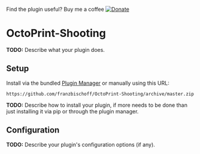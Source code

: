 Find the plugin useful? Buy me a coffee
[![Donate](https://img.shields.io/badge/Donate-PayPal-green.svg)](https://www.paypal.me/franzbischoff/2eur)

# OctoPrint-Shooting

**TODO:** Describe what your plugin does.

## Setup

Install via the bundled [Plugin Manager](https://github.com/foosel/OctoPrint/wiki/Plugin:-Plugin-Manager)
or manually using this URL:

    https://github.com/franzbischoff/OctoPrint-Shooting/archive/master.zip

**TODO:** Describe how to install your plugin, if more needs to be done than just installing it via pip or through
the plugin manager.

## Configuration

**TODO:** Describe your plugin's configuration options (if any).
